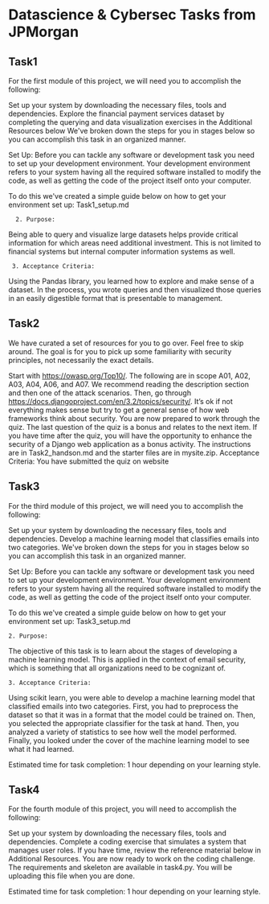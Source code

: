 # Datascience & Cybersec Tasks from JPMorgan

## Task1

For the first module of this project, we will need you to accomplish the following:

Set up your system by downloading the necessary files, tools and dependencies.
Explore the financial payment services dataset by completing the querying and data visualization exercises in the Additional Resources below
We've broken down the steps for you in stages below so you can accomplish this task in an organized manner.

Set Up:
Before you can tackle any software or development task you need to set up your development environment. Your development environment refers to your system having all the required software installed to modify the code, as well as getting the code of the project itself onto your computer.

To do this we've created a simple guide below on how to get your environment set up: Task1_setup.md

      2. Purpose:

Being able to query and visualize large datasets helps provide critical information for which areas need additional investment. This is not limited to financial systems but internal computer information systems as well.

     3. Acceptance Criteria:

Using the Pandas library, you learned how to explore and make sense of a dataset. In the process, you wrote queries and then visualized those queries in an easily digestible format that is presentable to management.

## Task2

We have curated a set of resources for you to go over. Feel free to skip around. The goal is for you to pick up some familiarity with security principles, not necessarily the exact details.

Start with https://owasp.org/Top10/. The following are in scope A01, A02, A03, A04, A06, and A07. We recommend reading the description section and then one of the attack scenarios.
Then, go through https://docs.djangoproject.com/en/3.2/topics/security/. It’s ok if not everything makes sense but try to get a general sense of how web frameworks think about security.
You are now prepared to work through the quiz. The last question of the quiz is a bonus and relates to the next item.
If you have time after the quiz, you will have the opportunity to enhance the security of a Django web application as a bonus activity. The instructions are in Task2_handson.md and the starter files are in mysite.zip.
Acceptance Criteria: You have submitted the quiz on website

## Task3

For the third module of this project, we will need you to accomplish the following:

Set up your system by downloading the necessary files, tools and dependencies.
Develop a machine learning model that classifies emails into two categories.
We've broken down the steps for you in stages below so you can accomplish this task in an organized manner.

Set Up:
Before you can tackle any software or development task you need to set up your development environment. Your development environment refers to your system having all the required software installed to modify the code, as well as getting the code of the project itself onto your computer.

To do this we've created a simple guide below on how to get your environment set up: Task3_setup.md

    2. Purpose:

The objective of this task is to learn about the stages of developing a machine learning model. This is applied in the context of email security, which is something that all organizations need to be cognizant of.

    3. Acceptance Criteria:

Using scikit learn, you were able to develop a machine learning model that classified emails into two categories. First, you had to preprocess the dataset so that it was in a format that the model could be trained on. Then, you selected the appropriate classifier for the task at hand. Then, you analyzed a variety of statistics to see how well the model performed. Finally, you looked under the cover of the machine learning model to see what it had learned.

Estimated time for task completion: 1 hour depending on your learning style.

## Task4

For the fourth module of this project, you will need to accomplish the following:

Set up your system by downloading the necessary files, tools and dependencies.
Complete a coding exercise that simulates a system that manages user roles.
If you have time, review the reference material below in Additional Resources.
You are now ready to work on the coding challenge. The requirements and skeleton are available in task4.py. You will be uploading this file when you are done.

Estimated time for task completion: 1 hour depending on your learning style.